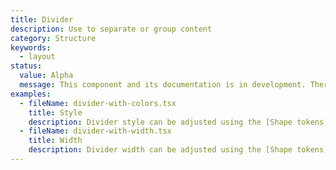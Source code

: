 ```yaml
---
title: Divider
description: Use to separate or group content
category: Structure
keywords:
  - layout
status:
  value: Alpha
  message: This component and its documentation is in development. There could be breaking changes made to it in a non-major release of Polaris. Please use with caution.
examples:
  - fileName: divider-with-colors.tsx
    title: Style
    description: Divider style can be adjusted using the [Shape tokens](https://polaris.shopify.com/tokens/shape).
  - fileName: divider-with-width.tsx
    title: Width
    description: Divider width can be adjusted using the [Shape tokens](https://polaris.shopify.com/tokens/shape).
---
```

